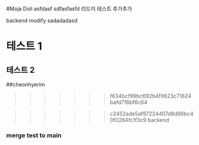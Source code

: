 #Moja Doli
asfdasf
sdfasfasfd
리드미 테스트
추가추가

backend modify
sadadadasd



# 테스트 1

## 테스트 2


##cheonhyerim


>>>>>>> f634bcf99bc692b4f9623c71624bafd716bf6c64

>>>>>>> c2452ade5af97224407d8d96bc40f0284fc1f3c9
>>>>>>> backend

### merge test to main



